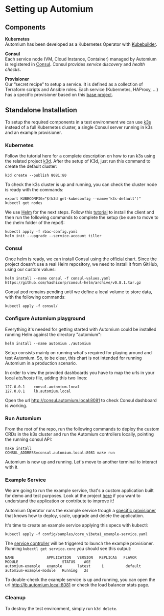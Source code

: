 # Setting up Automium 

## Components

**Kubernetes**  
Automium has been developed as a Kubernetes Operator with [Kubebuilder](https://github.com/kubernetes-sigs/kubebuilder).

**Consul**  
Each service node (VM, Cloud Instance, Container) managed by Automium is registered in [Consul](https://www.consul.io/). Consul provides _service discovery_ and _health checks_.

**Provisioner**  
Our “secret recipe” to setup a service. It is defined as a collection of Terraform scripts and Ansible roles. Each service (Kubernetes, HAProxy, …) has a specific provisioner based on this [base project](https://github.com/automium/provisioner). 

## Standalone Installation

To setup the required components in a test environment we can use [k3s](https://github.com/rancher/k3s) instead of a full Kubernetes cluster, a single Consul server running in k3s and an example provisioner.

### Kubernetes

Follow the tutorial here for a complete description on how to run k3s using the related project [k3d](https://github.com/rancher/k3d). After the setup of K3d, just run this command to create the default cluster:

`k3d create --publish 8081:80`

To check the k3s cluster is up and running, you can check the cluster node is ready with the commands:

```
export KUBECONFIG="$(k3d get-kubeconfig --name='k3s-default')"
kubectl get nodes
```

We use [Helm](https://helm.sh/) for the next steps. Follow this [tutorial](https://helm.sh/docs/using_helm/#installing-helm) to install the client and then run the following commands to complete the setup (be sure to move to the /helm folder of the repo!):  

```  
kubectl apply -f rbac-config.yaml
helm init --upgrade --service-account tiller
```

### Consul

Once helm is ready, we can install Consul using the [official chart](https://github.com/hashicorp/consul-helm). Since the project doesn't use a real Helm repository, we need to install it from GitHub, using our custom values:

`helm install --name consul -f consul-values.yaml https://github.com/hashicorp/consul-helm/archive/v0.8.1.tar.gz`

Consul pod remains pending until we define a local volume to store data, with the following commands:

```
kubectl apply -f consul/
```

### Configure Automium playground

Everything it's needed for getting started with Automium could be installed running Helm against the directory "automium":

`helm install --name automium ./automium`

Setup consists mainly on running what's required for playing around and test Automium. So, to be clear, this chart is not intended for running Automium in a production scenario.

In order to view the provided dashboards you have to map the urls in your local _etc/hosts_ file, adding this two lines:

```
127.0.0.1    consul.automium.local
127.0.0.1    lb.automium.local
```

Open the url http://consul.automium.local:8081 to check Consul dashboard is working.

### Run Automium

From the root of the repo, run the following commands to deploy the custom CRDs in the k3s cluster and run the Automium controllers locally, pointing the running consul API:

```
make install
CONSUL_ADDRESS=consul.automium.local:8081 make run
```

Automium is now up and running. Let's move to another terminal to interact with it.  

### Example Service

We are going to run the example service, that's a custom application built for demo and test purposes. Look at the project [here](https://github.com/automium/reactor) if you want to understand the application or contribute to improve it!

Automium Operator runs the example service trough a [specific provisioner](https://github.com/automium/automium/tree/master/test/provisioners/example) that knows how to deploy, scale, upgrade and delete the application.

It's time to create an example service applying this specs with kubectl:

`kubectl apply -f config/samples/core_v1beta1_example-service.yaml`

The [service controller](https://github.com/automium/automium/blob/master/pkg/controller/service/service_controller.go) will be triggered to launch the example provisioner. Running `kubectl get service.core` you should see this output:

```
NAME               APPLICATION   VERSION   REPLICAS   FLAVOR          MODULE                    STATUS    AGE
automium-example   example       latest     1          default   automium-example-module   Running   2s
```

To double-check the example service is up and running, you can open the url http://lb.automium.local:8081 or check the load balancer stats page.

### Cleanup

To destroy the test environment, simply run `k3d delete`.
